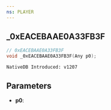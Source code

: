 ```yaml
---
ns: PLAYER
---
```

## _0xEACEBAAE0A33FB3F

```c
// 0xEACEBAAE0A33FB3F
void _0xEACEBAAE0A33FB3F(Any p0);
```

```
NativeDB Introduced: v1207
```

## Parameters
* **p0**:
